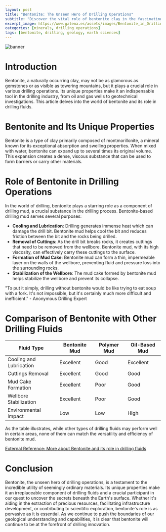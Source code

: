 ```yaml
---
layout: post
title: "Bentonite: The Unseen Hero of Drilling Operations"
subtitle: "Discover the vital role of bentonite clay in the fascinating world of drilling operations."
excerpt_image: https://www.galena.es/assets/images/Bentonite_in_Drilling_Fluids.png
categories: [minerals, drilling operations]
tags: [bentonite, drilling, geology, earth sciences]
---
```


![banner](https://www.galena.es/assets/images/Bentonite_in_Drilling_Fluids.png "Image illustrating the essential role of bentonite clay in drilling operations, showcasing its use in drilling fluids for stabilizing boreholes, enhancing mud properties, and supporting efficient drilling processes.")

# Introduction

Bentonite, a naturally occurring clay, may not be as glamorous as gemstones or as visible as towering mountains, but it plays a crucial role in various drilling operations. Its unique properties make it an indispensable tool in the drilling industry, from oil and gas wells to geotechnical investigations. This article delves into the world of bentonite and its role in drilling fluids.

# Bentonite and Its Unique Properties

Bentonite is a type of clay primarily composed of montmorillonite, a mineral known for its exceptional absorption and swelling properties. When mixed with water, bentonite can expand up to several times its original volume. This expansion creates a dense, viscous substance that can be used to form barriers or carry other materials.

# Role of Bentonite in Drilling Operations

In the world of drilling, bentonite plays a starring role as a component of drilling mud, a crucial substance in the drilling process. Bentonite-based drilling mud serves several purposes:

* **Cooling and Lubrication**: Drilling generates immense heat which can damage the drill bit. Bentonite mud helps cool the bit and reduces friction between the bit and the rocks being drilled.
* **Removal of Cuttings**: As the drill bit breaks rocks, it creates cuttings that need to be removed from the wellbore. Bentonite mud, with its high viscosity, can effectively carry these cuttings to the surface.
* **Formation of Mud Cake**: Bentonite mud can form a thin, impermeable layer on the walls of the wellbore, preventing fluid and pressure loss into the surrounding rocks.
* **Stabilization of the Wellbore**: The mud cake formed by bentonite mud helps stabilize the wellbore and prevent its collapse.

"To put it simply, drilling without bentonite would be like trying to eat soup with a fork. It's not impossible, but it's certainly much more difficult and inefficient." - Anonymous Drilling Expert

# Comparison of Bentonite with Other Drilling Fluids

| Fluid Type | Bentonite Mud | Polymer Mud | Oil-Based Mud |
| --- | --- | --- | --- |
| Cooling and Lubrication | Excellent | Good | Excellent |
| Cuttings Removal | Excellent | Good | Good |
| Mud Cake Formation | Excellent | Poor | Good |
| Wellbore Stabilization | Excellent | Poor | Good |
| Environmental Impact | Low | Low | High |

As the table illustrates, while other types of drilling fluids may perform well in certain areas, none of them can match the versatility and efficiency of bentonite mud.

[External Reference: More about Bentonite and its role in drilling fluids](https://www.sciencedirect.com/science/article/abs/pii/S2214860418302756)

# Conclusion

Bentonite, the unseen hero of drilling operations, is a testament to the incredible utility of seemingly ordinary materials. Its unique properties make it an irreplaceable component of drilling fluids and a crucial participant in our quest to uncover the secrets beneath the Earth's surface. Whether it's aiding in the extraction of precious resources, facilitating infrastructure development, or contributing to scientific exploration, bentonite's role is as pervasive as it is essential. As we continue to push the boundaries of our geological understanding and capabilities, it is clear that bentonite will continue to be at the forefront of drilling innovation.